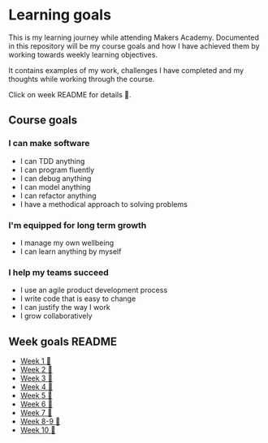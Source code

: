 # **Learning goals**

This is my learning journey while attending Makers Academy. Documented in this repository will be my course goals and how I have achieved them by working towards weekly learning objectives.

It contains examples of my work, challenges I have completed and my thoughts while working through the course. 

Click on week README for details :page_facing_up:.

## Course goals

### I can make software

* I can TDD anything
* I can program fluently
* I can debug anything
* I can model anything
* I can refactor anything
* I have a methodical approach to solving problems

### I'm equipped for long term growth

* I manage my own wellbeing
* I can learn anything by myself

### I help my teams succeed

* I use an agile product development process
* I write code that is easy to change
* I can justify the way I work
* I grow collaboratively

## Week goals README

* [Week 1 :page_facing_up:](week1/week1.md)
* [Week 2 :page_facing_up:](week2/week2.md)
* [Week 3 :page_facing_up:](week3/week3.md)
* [Week 4 :page_facing_up:](week4/week4.md)
* [Week 5 :page_facing_up:](week5/week5.md)
* [Week 6 :page_facing_up:](week6/week6.md)
* [Week 7 :page_facing_up:](week7/week7.md)
* [Week 8-9 :page_facing_up:](week8-9/week8-9.md)
* [Week 10 :page_facing_up:](week10/week10.md)
